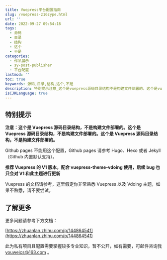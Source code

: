 ```yaml
---
title: Vuepress平台配置指南
slug: /vuepress-z16zype.html
url: ''
date: 2022-09-27 09:54:18
tags:
  - 源码
  - 目录
  - 结构
  - 这个
  - 不是
categories:
  - 作品展示
  - sy-post-publisher
  - 平台配置
lastmod: ''
toc: true
keywords: 源码,目录,结构,这个,不是
description: 特别提示注意_这个是vuepress源码目录结构不是构建文件部署的。这个是vuepress源码目录结构不是构建文件部署的。这个是vuepress源码目录结构不是构建文件部署的。githubpages不能用这个配置githubpages请参考hugohexo或者jekyll（github内置默认支持）。推荐vuepress的v版本配合vuepressthemevdoing使用后续bug也只会对v和此主题进行更新vuepress的文档请参考这里假定你非常熟悉vuepress以及vdoing主题如果不熟悉请不要
isCJKLanguage: true
---
```

## 特别提示

**注意：这个是 Vuepress 源码目录结构，不是构建文件部署的。这个是 Vuepress 源码目录结构，不是构建文件部署的。这个是 Vuepress 源码目录结构，不是构建文件部署的。**

Github pages 不能用这个配置，Github pages 请参考 Hugo、Hexo 或者 Jekyll（Github 内置默认支持）。

**推荐 Vuepress 的 V1 版本，配合 vuepress-theme-vdoing 使用，后续 bug 也只会对 V1 和此主题进行更新**

Vuepress 的文档请参考，这里假定你非常熟悉 Vuepress 以及 Vdoing 主题，如果不熟悉，请不要尝试。

## 了解更多

更多问题请参考下方文档：

[https://zhuanlan.zhihu.com/p/144864541](https://zhuanlan.zhihu.com/p/144864541)

此为私有项目且配置需要掌握较多专业知识，暂不公开，如有需要，可邮件咨询我 youweics@163.com 。